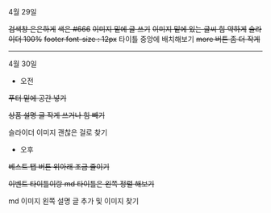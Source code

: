 4월 29일 

~~검색창 은은하게~~
~~색은 #666~~
~~이미지 밑에 글 쓰기~~
~~이미지 밑에 있는 글씨 힘 약하게~~
~~슬라이더 100%~~
~~footer  font-size : 12px~~
타이틀 중앙에 배치해보기
~~more 버튼 좀 더 작게~~



---

4월 30일 

* 오전

~~푸터 밑에 공간 넣기~~

~~상품 설명 글 작게 쓰거나 힘 빼기~~

슬라이더 이미지 괜찮은 걸로 찾기



* 오후

~~베스트 탭 버튼 위아래 조금 줄이기~~

~~이벤트 타이틀이랑 md 타이틀은 왼쪽 정렬 해보기~~

md 이미지 왼쪽 설명 글 추가 및 이미지 찾기

